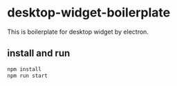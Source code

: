 # desktop-widget-boilerplate

This is boilerplate for desktop widget by electron.

## install and run

```sh
npm install
npm run start
```
